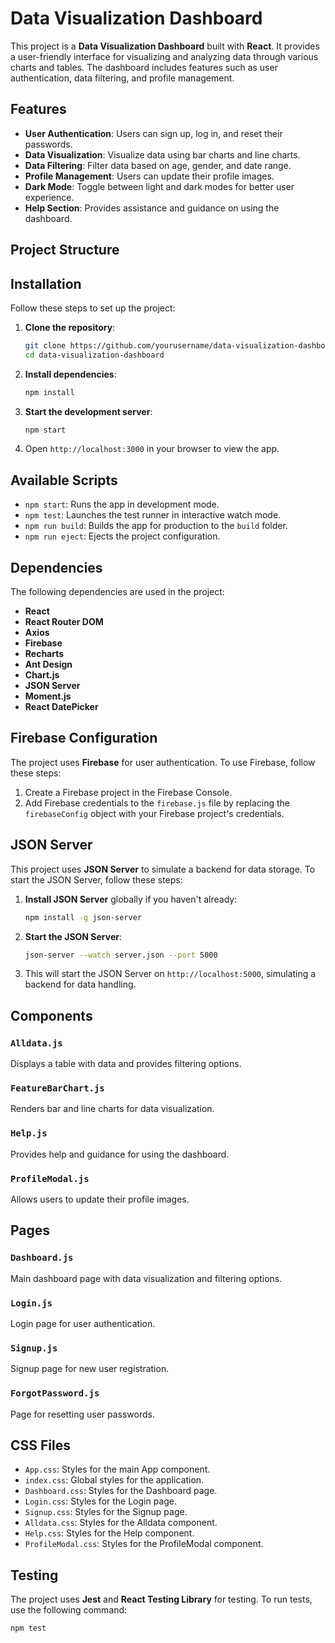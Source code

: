 # Data Visualization Dashboard

This project is a **Data Visualization Dashboard** built with **React**. It provides a user-friendly interface for visualizing and analyzing data through various charts and tables. The dashboard includes features such as user authentication, data filtering, and profile management.

## Features

- **User Authentication**: Users can sign up, log in, and reset their passwords.
- **Data Visualization**: Visualize data using bar charts and line charts.
- **Data Filtering**: Filter data based on age, gender, and date range.
- **Profile Management**: Users can update their profile images.
- **Dark Mode**: Toggle between light and dark modes for better user experience.
- **Help Section**: Provides assistance and guidance on using the dashboard.

## Project Structure


## Installation

Follow these steps to set up the project:

1. **Clone the repository**:
    ```bash
    git clone https://github.com/yourusername/data-visualization-dashboard.git
    cd data-visualization-dashboard
    ```

2. **Install dependencies**:
    ```bash
    npm install
    ```

3. **Start the development server**:
    ```bash
    npm start
    ```

4. Open `http://localhost:3000` in your browser to view the app.

## Available Scripts

- `npm start`: Runs the app in development mode.
- `npm test`: Launches the test runner in interactive watch mode.
- `npm run build`: Builds the app for production to the `build` folder.
- `npm run eject`: Ejects the project configuration.

## Dependencies

The following dependencies are used in the project:

- **React**
- **React Router DOM**
- **Axios**
- **Firebase**
- **Recharts**
- **Ant Design**
- **Chart.js**
- **JSON Server**
- **Moment.js**
- **React DatePicker**

## Firebase Configuration

The project uses **Firebase** for user authentication. To use Firebase, follow these steps:

1. Create a Firebase project in the Firebase Console.
2. Add Firebase credentials to the `firebase.js` file by replacing the `firebaseConfig` object with your Firebase project's credentials.

## JSON Server

This project uses **JSON Server** to simulate a backend for data storage. To start the JSON Server, follow these steps:

1. **Install JSON Server** globally if you haven't already:
    ```bash
    npm install -g json-server
    ```

2. **Start the JSON Server**:
    ```bash
    json-server --watch server.json --port 5000
    ```

3. This will start the JSON Server on `http://localhost:5000`, simulating a backend for data handling.

## Components

### `Alldata.js`
Displays a table with data and provides filtering options.

### `FeatureBarChart.js`
Renders bar and line charts for data visualization.

### `Help.js`
Provides help and guidance for using the dashboard.

### `ProfileModal.js`
Allows users to update their profile images.

## Pages

### `Dashboard.js`
Main dashboard page with data visualization and filtering options.

### `Login.js`
Login page for user authentication.

### `Signup.js`
Signup page for new user registration.

### `ForgotPassword.js`
Page for resetting user passwords.

## CSS Files

- `App.css`: Styles for the main App component.
- `index.css`: Global styles for the application.
- `Dashboard.css`: Styles for the Dashboard page.
- `Login.css`: Styles for the Login page.
- `Signup.css`: Styles for the Signup page.
- `Alldata.css`: Styles for the Alldata component.
- `Help.css`: Styles for the Help component.
- `ProfileModal.css`: Styles for the ProfileModal component.

## Testing

The project uses **Jest** and **React Testing Library** for testing. To run tests, use the following command:

```bash
npm test
